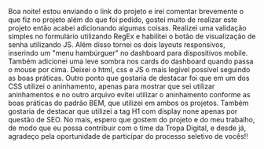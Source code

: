 Boa noite! estou enviando o link do projeto e irei comentar brevemente o que fiz no projeto além do que foi pedido, gostei muito de realizar este projeto então acabei adicionando algumas coisas.
Realizei uma validação simples no formulário utilizando RegEx e habilitei o botão de visualização de senha utilizando JS. Além disso tornei os dois layouts responsivos, inserindo um "menu hambúrguer" no dashboard para dispositivos mobile. Também adicionei uma leve sombra nos cards do dashboard quando passa o mouse por cima. 
Deixei o html, css e JS o mais legível possível seguindo as boas práticas. 
Outro ponto que gostaria de destacar foi que em um dos CSS utilizei o aninhamento, apenas para mostrar que sei utilizar aninhamentos e no outro arquivo evitei utilizar o aninhamento conforme as boas práticas do padrão BEM, que utilizei em ambos os projetos.
Também gostaria de destacar que utilizei a tag H1 com display none apenas por questão de SEO.
No mais, espero que gostem do projeto e do meu trabalho, de modo que eu possa contribuir com o time da Tropa Digital, e desde já, agradeço pela oportunidade de participar do processo seletivo de vocês!!